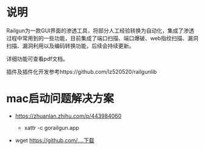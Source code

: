 # 说明
Railgun为一款GUI界面的渗透工具，将部分人工经验转换为自动化，集成了渗透过程中常用到的一些功能，目前集成了端口扫描、端口爆破、web指纹扫描、漏洞扫描、漏洞利用以及编码转换功能，后续会持续更新。

详细功能可查看pdf文档。

插件及插件化开发参考https://github.com/lz520520/railgunlib





# mac启动问题解决方案

- https://zhuanlan.zhihu.com/p/443984060
  - xattr -c gorailgun.app

- wget https://github.com/....下载
